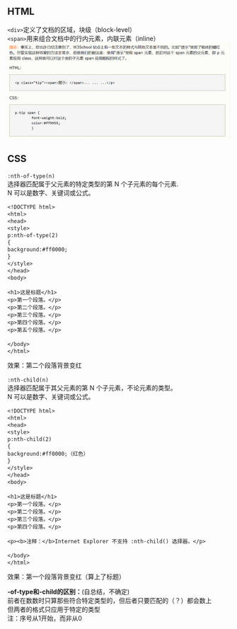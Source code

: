 ## HTML
`<div>`定义了文档的区域，块级（block-level）  
`<span>`用来组合文档中的行内元素，内联元素（inline）
![HTML&CSS](pics/HTML&CSS1.png )
## CSS
`:nth-of-type(n)`   
选择器匹配属于父元素的特定类型的第 N 个子元素的每个元素.   
N 可以是数字、关键词或公式。
```
<!DOCTYPE html>
<html>
<head>
<style> 
p:nth-of-type(2)
{
background:#ff0000;
}
</style>
</head>
<body>

<h1>这是标题</h1>
<p>第一个段落。</p>
<p>第二个段落。</p>
<p>第三个段落。</p>
<p>第四个段落。</p>
<p>第五个段落。</p>

</body>
</html>
```
效果：第二个段落背景变红

`:nth-child(n)`   
选择器匹配属于其父元素的第 N 个子元素，不论元素的类型。  
N 可以是数字、关键词或公式。
```
<!DOCTYPE html>
<html>
<head>
<style> 
p:nth-child(2)
{
background:#ff0000;（红色）
}
</style>
</head>
<body>

<h1>这是标题</h1>
<p>第一个段落。</p>
<p>第二个段落。</p>
<p>第三个段落。</p>
<p>第四个段落。</p>

<p><b>注释：</b>Internet Explorer 不支持 :nth-child() 选择器。</p>

</body>
</html>
```
效果：第一个段落背景变红（算上了标题）


**-of-type和-child的区别：**(自总结，不确定)   
前者在数数时只算那些符合特定类型的，但后者只要匹配的（？）都会数上  
但两者的格式只应用于特定的类型  
注：序号从1开始，而非从0